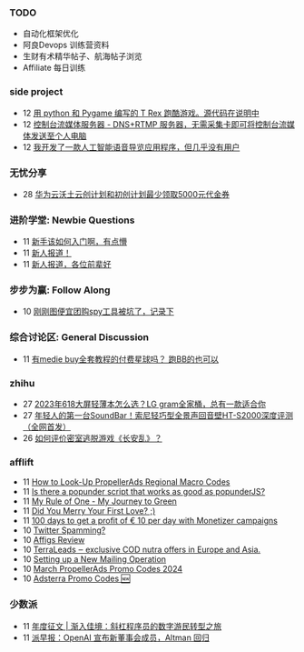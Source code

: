 ### TODO
-  自动化框架优化
-  阿良Devops 训练营资料
-  生财有术精华帖子、航海帖子浏览
-  Affiliate 每日训练

### side project
<!-- sideproject:START -->
-  12 [用 python 和 Pygame 编写的 T Rex 跑酷游戏。源代码在说明中](https://www.youtube.com/watch?v=pZySIXSelCA)
-  12 [控制台流媒体服务器 - DNS+RTMP 服务器，无需采集卡即可将控制台流媒体发送至个人电脑](https://github.com/Aioros/console-streaming-server)
-  12 [我开发了一款人工智能语音导览应用程序，但几乎没有用户](https://www.reddit.com/r/SideProject/comments/18gpp0e/ive_built_an_ai_audio_tour_app_but_have_almost_no/)<!-- sideproject:END -->


### 无忧分享
<!-- ruyo:START -->
-  28 [华为云沃土云创计划和初创计划最少领取5000元代金券](https://51.ruyo.net/18617.html)<!-- ruyo:END -->

### 进阶学堂: Newbie Questions
<!-- advertcn1:START -->
-  11 [新手该如何入门啊，有点懵](https://www.advertcn.com/thread-114292-1-1.html)
-  11 [新人报道！](https://www.advertcn.com/thread-114291-1-1.html)
-  11 [新人报道，各位前辈好](https://www.advertcn.com/thread-114289-1-1.html)<!-- advertcn1:END -->

### 步步为赢: Follow Along
<!-- advertcn2:START -->
-  10 [刚刚图便宜团购spy工具被坑了，记录下](https://www.advertcn.com/thread-113954-1-1.html)<!-- advertcn2:END -->

### 综合讨论区: General Discussion
<!-- advertcn3:START -->
-  11 [有medie buy全套教程的付费星球吗？ 跑BB的也可以](https://www.advertcn.com/thread-114288-1-1.html)<!-- advertcn3:END -->


### zhihu
<!-- zhihu:START -->
-  27 [2023年618大屏轻薄本怎么选？LG gram全家桶，总有一款适合你](http://zhuanlan.zhihu.com/p/632641888?utm_campaign=rss&utm_medium=rss&utm_source=rss&utm_content=title)
-  27 [年轻人的第一台SoundBar！索尼轻巧型全景声回音壁HT-S2000深度评测（全网首发）](http://zhuanlan.zhihu.com/p/630990296?utm_campaign=rss&utm_medium=rss&utm_source=rss&utm_content=title)
-  26 [如何评价密室逃脱游戏《长安乱》？](http://www.zhihu.com/question/563950552/answer/3045961312?utm_campaign=rss&utm_medium=rss&utm_source=rss&utm_content=title)<!-- zhihu:END -->

### afflift
<!-- afflift:START -->
-  11 [How to Look-Up PropellerAds Regional Macro Codes](https://afflift.com/f/threads/how-to-look-up-propellerads-regional-macro-codes.12777/)
-  11 [Is there a popunder script that works as good as popunderJS?](https://afflift.com/f/threads/is-there-a-popunder-script-that-works-as-good-as-popunderjs.12772/)
-  11 [My Rule of One - My Journey to Green](https://afflift.com/f/threads/my-rule-of-one-my-journey-to-green.8869/)
-  11 [Did You Merry Your First Love? ;&rpar;](https://afflift.com/f/threads/did-you-merry-your-first-love.12751/)
-  11 [100 days to get a profit of € 10 per day with Monetizer campaigns](https://afflift.com/f/threads/100-days-to-get-a-profit-of-%E2%82%AC-10-per-day-with-monetizer-campaigns.12776/)
-  10 [Twitter Spamming?](https://afflift.com/f/threads/twitter-spamming.12775/)
-  10 [Affigs Review](https://afflift.com/f/threads/affigs-review.11823/)
-  10 [TerraLeads ‒ exclusive COD nutra offers in Europe and Asia.](https://afflift.com/f/threads/terraleads-%E2%80%92-exclusive-cod-nutra-offers-in-europe-and-asia.3287/)
-  10 [Setting up a New Mailing Operation](https://afflift.com/f/threads/setting-up-a-new-mailing-operation.12771/)
-  10 [March PropellerAds Promo Codes 2024](https://afflift.com/f/threads/march-propellerads-promo-codes-2024.12746/)
-  10 [Adsterra Promo Codes 🆕](https://afflift.com/f/threads/adsterra-promo-codes-%F0%9F%86%95.12769/)<!-- afflift:END -->

### 少数派
<!-- sspai:START -->
-  11 [年度征文 | 渐入佳境：斜杠程序员的数字游民转型之旅](https://sspai.com/post/86832)
-  11 [派早报：OpenAI 宣布新董事会成员，Altman 回归](https://sspai.com/post/87084)<!-- sspai:END -->
